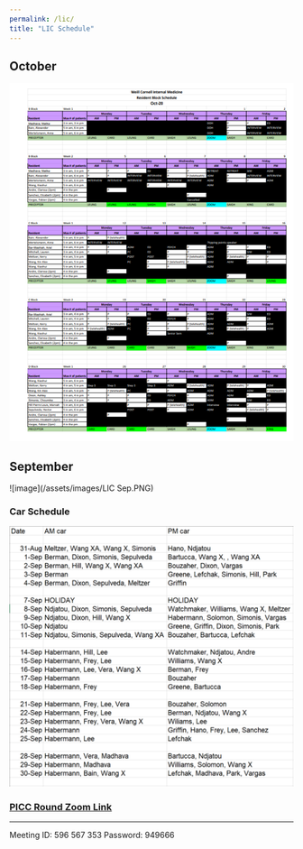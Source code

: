 ```yaml
---
permalink: /lic/
title: "LIC Schedule"
---
```




## October
![image](/assets/images/gemr5qPFuCsq4SoUe7nlKZeW6rE1ehHsGa7l5zKW9TUrL4drQFgd74bkZV7re5OPKmV6-zUoRs0w1ikLlxlE1G8nQsjvIdL1JNKjqlJ6r5VyOHIr_g5lmHNQ4BpABD-WcNZFESdq95JxCS1XlwdNZeWKUWms9XCqp4q9oV68UbzNHKnHkWRuh5mN4y-Byx7iiZW8hEQ4z7GsZSk9ge2qW.png)

## September
![image](/assets/images/LIC Sep.PNG)

### Car Schedule

![car](/assets/images/Car.PNG)

### [PICC Round Zoom Link](https://weillcornell.zoom.us/j/596567353?pwd=S0ZqOHc2Tlp6bXZnT285cjNoRVZ5Zz09)
***
Meeting ID: 596 567 353
Password: 949666


